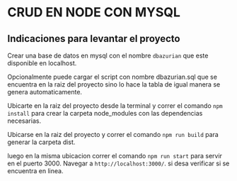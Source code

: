 # CRUD EN NODE CON MYSQL

## Indicaciones para levantar el proyecto

Crear una base de datos en mysql con el nombre `dbazurian` que este disponible en localhost.

Opcionalmente puede cargar el script con nombre dbazurian.sql que se encuentra en la raiz del proyecto sino lo hace la tabla de igual manera se genera automaticamente. 

Ubicarte en la raiz del proyecto desde la terminal y correr el comando `npm install` para crear la carpeta node_modules con las dependencias necesarias.

Ubicarse en la raiz del proyecto y correr el comando `npm run build` para generar la carpeta dist.

luego en la misma ubicacion correr el comando `npm run start` para servir en el puerto 3000. Navegar a `http://localhost:3000/`. si desa verificar si se encuentra en linea. 

